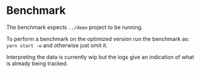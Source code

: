 # Benchmark

The benchmark expects `../demo` project to be running.

To perform a benchmark on the optimized version run the benchmark as: `yarn start -o` and otherwise just omit it.

Interpreting the data is currently wip but the logs give an indication of what is already being tracked.